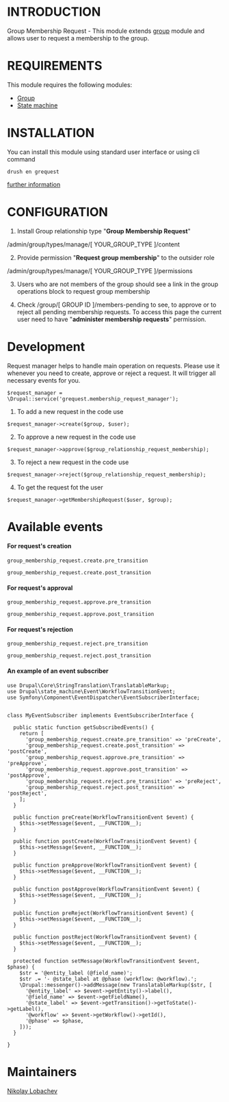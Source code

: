# INTRODUCTION

Group Membership Request - This module extends [group](https://www.drupal.org/project/group) module and allows user to request a membership to the group.

# REQUIREMENTS

This module requires the following modules:

* [Group](https://www.drupal.org/project/group)
* [State machine](https://www.drupal.org/project/state_machine)

# INSTALLATION

You can install this module using standard user interface or using cli command

```
drush en grequest
```

[further information](https://www.drupal.org/node/1897420)

# CONFIGURATION

 1) Install Group relationship type "**Group Membership Request**"

/admin/group/types/manage/[ YOUR_GROUP_TYPE ]/content

 2) Provide permission "**Request group membership**" to the outsider role

/admin/group/types/manage/[ YOUR_GROUP_TYPE ]/permissions

 3) Users who are not members of the group should see a link in the
    group operations block to request group membership

 4) Check /group/[ GROUP ID ]/members-pending to see, to approve or
    to reject all pending membership requests. To access this page
    the current user need to have "**administer membership requests**"
    permission.


#  Development

Request manager helps to handle main operation on requests.
Please use it whenever you need to create, approve or reject a request.
It will trigger all necessary events for you.

```
$request_manager = \Drupal::service('grequest.membership_request_manager');
```

1) To add a new request in the code use
```
$request_manager->create($group, $user);
```

2) To approve a new request in the code use
```
$request_manager->approve($group_relationship_request_membership);
```

3) To reject a new request in the code use
```
$request_manager->reject($group_relationship_request_membership);
```

4) To get the request fot the user

```
$request_manager->getMembershipRequest($user, $group);
```

# Available events

#### For request's creation

```
group_membership_request.create.pre_transition

group_membership_request.create.post_transition
```

#### For request's approval

```
group_membership_request.approve.pre_transition

group_membership_request.approve.post_transition
```

#### For request's rejection

```
group_membership_request.reject.pre_transition

group_membership_request.reject.post_transition
```

#### An example of an event subscriber

```
use Drupal\Core\StringTranslation\TranslatableMarkup;
use Drupal\state_machine\Event\WorkflowTransitionEvent;
use Symfony\Component\EventDispatcher\EventSubscriberInterface;


class MyEventSubscriber implements EventSubscriberInterface {

  public static function getSubscribedEvents() {
    return [
      'group_membership_request.create.pre_transition' => 'preCreate',
      'group_membership_request.create.post_transition' => 'postCreate',
      'group_membership_request.approve.pre_transition' => 'preApprove',
      'group_membership_request.approve.post_transition' => 'postApprove',
      'group_membership_request.reject.pre_transition' => 'preReject',
      'group_membership_request.reject.post_transition' => 'postReject',
    ];
  }

  public function preCreate(WorkflowTransitionEvent $event) {
    $this->setMessage($event, __FUNCTION__);
  }

  public function postCreate(WorkflowTransitionEvent $event) {
    $this->setMessage($event, __FUNCTION__);
  }

  public function preApprove(WorkflowTransitionEvent $event) {
    $this->setMessage($event, __FUNCTION__);
  }

  public function postApprove(WorkflowTransitionEvent $event) {
    $this->setMessage($event, __FUNCTION__);
  }

  public function preReject(WorkflowTransitionEvent $event) {
    $this->setMessage($event, __FUNCTION__);
  }

  public function postReject(WorkflowTransitionEvent $event) {
    $this->setMessage($event, __FUNCTION__);
  }

  protected function setMessage(WorkflowTransitionEvent $event, $phase) {
    $str = '@entity_label (@field_name)';
    $str .= '- @state_label at @phase (workflow: @workflow).';
    \Drupal::messenger()->addMessage(new TranslatableMarkup($str, [
      '@entity_label' => $event->getEntity()->label(),
      '@field_name' => $event->getFieldName(),
      '@state_label' => $event->getTransition()->getToState()->getLabel(),
      '@workflow' => $event->getWorkflow()->getId(),
      '@phase' => $phase,
    ]));
  }

}

```

# Maintainers

[Nikolay Lobachev](https://www.drupal.org/u/lobsterr)
